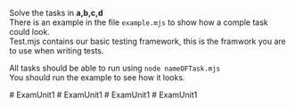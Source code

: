 Solve the tasks in **a,b,c,d**  
There is an example in the file ```example.mjs``` to show how a comple task could look.  
Test.mjs contains our basic testing framework, this is the framwork you are to use when writing tests.

All tasks should be able to run using ```node nameOFTask.mjs```  
You should run the example to see how it looks.  


#   E x a m U n i t 1  
 #   E x a m U n i t 1  
 #   E x a m U n i t 1  
 #   E x a m U n i t 1  
 